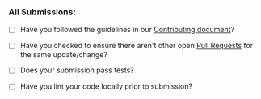 ### All Submissions:

* [ ] Have you followed the guidelines in our [Contributing document](CONTRIBUTING.md)?
* [ ] Have you checked to ensure there aren't other open [Pull Requests](../../../pulls) for the same update/change?
* [ ] Does your submission pass tests?
* [ ] Have you lint your code locally prior to submission?




